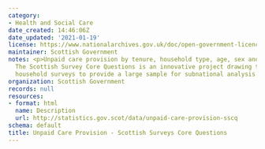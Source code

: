 ```yaml
---
category:
- Health and Social Care
date_created: 14:46:06Z
date_updated: '2021-01-19'
license: https://www.nationalarchives.gov.uk/doc/open-government-licence/version/3/
maintainer: Scottish Government
notes: <p>Unpaid care provision by tenure, household type, age, sex and disability.
  The Scottish Survey Core Questions is an innovative project drawing together multiple
  household surveys to provide a large sample for subnational analysis. </p>
organization: Scottish Government
records: null
resources:
- format: html
  name: Description
  url: http://statistics.gov.scot/data/unpaid-care-provision-sscq
schema: default
title: Unpaid Care Provision - Scottish Surveys Core Questions
---
```

